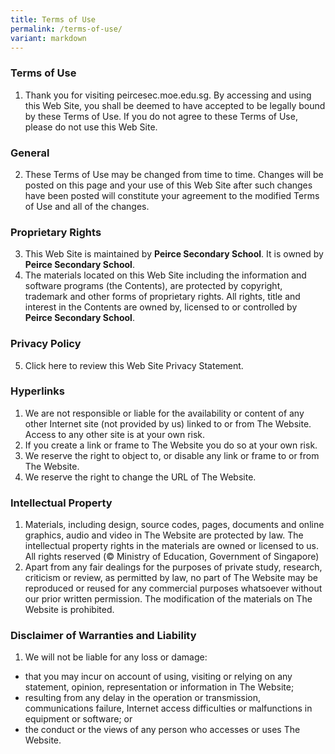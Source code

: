 ```yaml
---
title: Terms of Use
permalink: /terms-of-use/
variant: markdown
---
```

### **Terms of Use**

1.  Thank you for visiting peircesec.moe.edu.sg. By accessing and using this Web Site, you shall be deemed to have accepted to be legally bound by these Terms of Use. If you do not agree to these Terms of Use, please do not use this Web Site. 

### General

2. These Terms of Use may be changed from time to time. Changes will be posted on this page and your use of this Web Site after such changes have been posted will constitute your agreement to the modified Terms of Use and all of the changes. 

### Proprietary Rights 

3. This Web Site is maintained by **Peirce Secondary School**. It is owned by **Peirce Secondary School**.
4. The materials located on this Web Site including the information and software programs (the Contents), are protected by copyright, trademark and other forms of proprietary rights. All rights, title and interest in the Contents are owned by, licensed to or controlled by **Peirce Secondary School**. 



### Privacy Policy

5. Click here to review this Web Site Privacy Statement. 

### Hyperlinks

1.  We are not responsible or liable for the availability or content of any other Internet site (not provided by us) linked to or from The Website. Access to any other site is at your own risk.
2.  If you create a link or frame to The Website you do so at your own risk.
3.  We reserve the right to object to, or disable any link or frame to or from The Website.
4.  We reserve the right to change the URL of The Website.

### Intellectual Property

1.  Materials, including design, source codes, pages, documents and online graphics, audio and video in The Website are protected by law. The intellectual property rights in the materials are owned or licensed to us. All rights reserved (© Ministry of Education, Government of Singapore)
2.  Apart from any fair dealings for the purposes of private study, research, criticism or review, as permitted by law, no part of The Website may be reproduced or reused for any commercial purposes whatsoever without our prior written permission. The modification of the materials on The Website is prohibited.

### Disclaimer of Warranties and Liability

1.  We will not be liable for any loss or damage:
*    that you may incur on account of using, visiting or relying on any statement, opinion, representation or information in The Website;
*    resulting from any delay in the operation or transmission, communications failure, Internet access difficulties or malfunctions in equipment or software; or
*    the conduct or the views of any person who accesses or uses The Website.